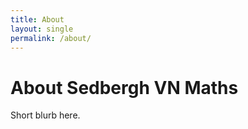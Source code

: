 ```yaml
---
title: About
layout: single
permalink: /about/
---
```


# About Sedbergh VN Maths
Short blurb here.
